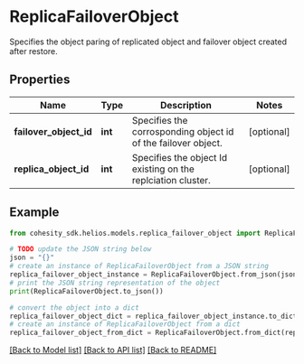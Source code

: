 # ReplicaFailoverObject

Specifies the object paring of replicated object and failover object created after restore.

## Properties

Name | Type | Description | Notes
------------ | ------------- | ------------- | -------------
**failover_object_id** | **int** | Specifies the corrosponding object id of the failover object. | [optional] 
**replica_object_id** | **int** | Specifies the object Id existing on the replciation cluster. | [optional] 

## Example

```python
from cohesity_sdk.helios.models.replica_failover_object import ReplicaFailoverObject

# TODO update the JSON string below
json = "{}"
# create an instance of ReplicaFailoverObject from a JSON string
replica_failover_object_instance = ReplicaFailoverObject.from_json(json)
# print the JSON string representation of the object
print(ReplicaFailoverObject.to_json())

# convert the object into a dict
replica_failover_object_dict = replica_failover_object_instance.to_dict()
# create an instance of ReplicaFailoverObject from a dict
replica_failover_object_from_dict = ReplicaFailoverObject.from_dict(replica_failover_object_dict)
```
[[Back to Model list]](../README.md#documentation-for-models) [[Back to API list]](../README.md#documentation-for-api-endpoints) [[Back to README]](../README.md)


